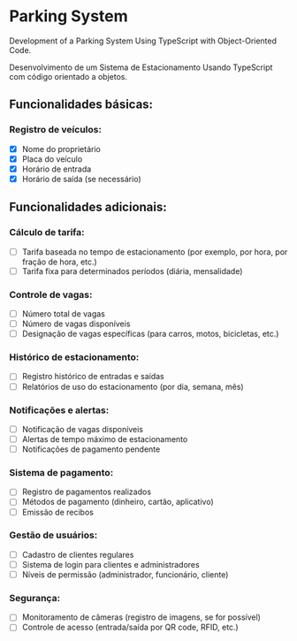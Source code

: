 # Parking System

Development of a Parking System Using TypeScript with Object-Oriented Code.

Desenvolvimento de um Sistema de Estacionamento Usando TypeScript com código orientado a objetos.

## Funcionalidades básicas:

### Registro de veículos:

- [X] Nome do proprietário
- [X] Placa do veículo
- [X] Horário de entrada
- [X] Horário de saída (se necessário)

## Funcionalidades adicionais:

### Cálculo de tarifa:

- [ ] Tarifa baseada no tempo de estacionamento (por exemplo, por hora, por fração de hora, etc.)
- [ ] Tarifa fixa para determinados períodos (diária, mensalidade)

### Controle de vagas:

- [ ] Número total de vagas
- [ ] Número de vagas disponíveis
- [ ] Designação de vagas específicas (para carros, motos, bicicletas, etc.)

### Histórico de estacionamento:

- [ ] Registro histórico de entradas e saídas
- [ ] Relatórios de uso do estacionamento (por dia, semana, mês)

### Notificações e alertas:

- [ ] Notificação de vagas disponíveis
- [ ] Alertas de tempo máximo de estacionamento
- [ ] Notificações de pagamento pendente

### Sistema de pagamento:

- [ ] Registro de pagamentos realizados
- [ ] Métodos de pagamento (dinheiro, cartão, aplicativo)
- [ ] Emissão de recibos

### Gestão de usuários:

- [ ] Cadastro de clientes regulares
- [ ] Sistema de login para clientes e administradores
- [ ] Níveis de permissão (administrador, funcionário, cliente)

### Segurança:

- [ ] Monitoramento de câmeras (registro de imagens, se for possível)
- [ ] Controle de acesso (entrada/saída por QR code, RFID, etc.)
